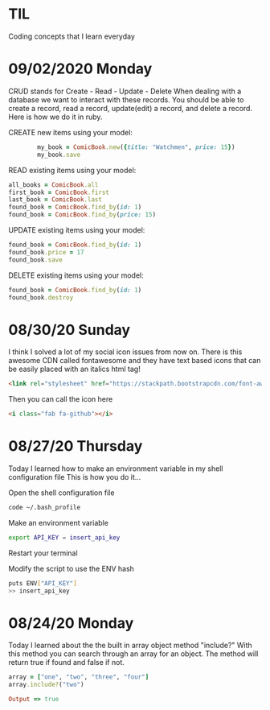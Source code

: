 # TIL
Coding concepts that I learn everyday


# 09/02/2020 Monday
CRUD stands for Create - Read - Update - Delete
When dealing with a database we want to interact with these records. You should be able to create a record, read a record, 
update(edit) a record, and delete a record. Here is how we do it in ruby.

CREATE new items using your model:
```ruby
		my_book = ComicBook.new({title: "Watchmen", price: 15})
		my_book.save
```
READ existing items using your model:
```ruby
all_books = ComicBook.all
first_book = ComicBook.first
last_book = ComicBook.last
found_book = ComicBook.find_by(id: 1)
found_book = ComicBook.find_by(price: 15)
```
UPDATE existing items using your model:
```ruby
found_book = ComicBook.find_by(id: 1)
found_book.price = 17
found_book.save
```
DELETE existing items using your model:
```ruby
found_book = ComicBook.find_by(id: 1)
found_book.destroy
```

# 08/30/20 Sunday
I think I solved a lot of my social icon issues from now on. There is this awesome CDN called fontawesome and they have text based icons that can be easily placed with an italics html tag!

```html
<link rel="stylesheet" href="https://stackpath.bootstrapcdn.com/font-awesome/4.7.0/css/font-awesome.min.css" integrity="sha384-wvfXpqpZZVQGK6TAh5PVlGOfQNHSoD2xbE+QkPxCAFlNEevoEH3Sl0sibVcOQVnN" crossorigin="anonymous">
```

Then you can call the <github> icon here
```html
<i class="fab fa-github"></i>
```

# 08/27/20 Thursday
Today I learned how to make an environment variable in my shell configuration file
This is how you do it...

Open the shell configuration file
```bash
code ~/.bash_profile
```
Make an environment variable
```bash
export API_KEY = insert_api_key
```
Restart your terminal

Modify the script to use the ENV hash
```bash
puts ENV["API_KEY"]
>> insert_api_key
```

# 08/24/20 Monday
Today I learned about the the built in array object method "include?"
With this method you can search through an array for an object.
The method will return true if found and false if not.

```ruby
array = ["one", "two", "three", "four"]
array.include?("two")

Output => true
```
